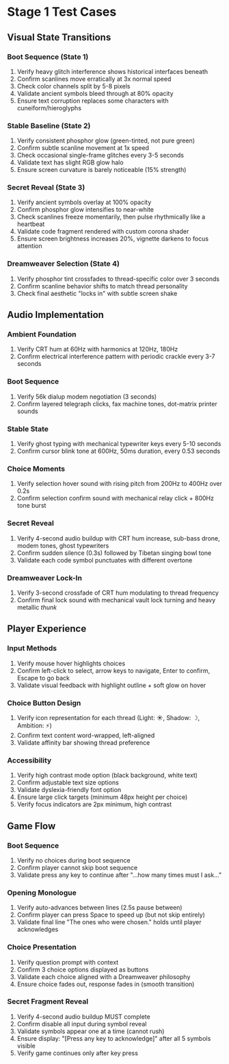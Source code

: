 # Stage 1 Test Cases

## Visual State Transitions

### Boot Sequence (State 1)
1. Verify heavy glitch interference shows historical interfaces beneath
2. Confirm scanlines move erratically at 3x normal speed
3. Check color channels split by 5-8 pixels
4. Validate ancient symbols bleed through at 80% opacity
5. Ensure text corruption replaces some characters with cuneiform/hieroglyphs

### Stable Baseline (State 2)
1. Verify consistent phosphor glow (green-tinted, not pure green)
2. Confirm subtle scanline movement at 1x speed
3. Check occasional single-frame glitches every 3-5 seconds
4. Validate text has slight RGB glow halo
5. Ensure screen curvature is barely noticeable (15% strength)

### Secret Reveal (State 3)
1. Verify ancient symbols overlay at 100% opacity
2. Confirm phosphor glow intensifies to near-white
3. Check scanlines freeze momentarily, then pulse rhythmically like a heartbeat
4. Validate code fragment rendered with custom corona shader
5. Ensure screen brightness increases 20%, vignette darkens to focus attention

### Dreamweaver Selection (State 4)
1. Verify phosphor tint crossfades to thread-specific color over 3 seconds
2. Confirm scanline behavior shifts to match thread personality
3. Check final aesthetic "locks in" with subtle screen shake

## Audio Implementation

### Ambient Foundation
1. Verify CRT hum at 60Hz with harmonics at 120Hz, 180Hz
2. Confirm electrical interference pattern with periodic crackle every 3-7 seconds

### Boot Sequence
1. Verify 56k dialup modem negotiation (3 seconds)
2. Confirm layered telegraph clicks, fax machine tones, dot-matrix printer sounds

### Stable State
1. Verify ghost typing with mechanical typewriter keys every 5-10 seconds
2. Confirm cursor blink tone at 600Hz, 50ms duration, every 0.53 seconds

### Choice Moments
1. Verify selection hover sound with rising pitch from 200Hz to 400Hz over 0.2s
2. Confirm selection confirm sound with mechanical relay click + 800Hz tone burst

### Secret Reveal
1. Verify 4-second audio buildup with CRT hum increase, sub-bass drone, modem tones, ghost typewriters
2. Confirm sudden silence (0.3s) followed by Tibetan singing bowl tone
3. Validate each code symbol punctuates with different overtone

### Dreamweaver Lock-In
1. Verify 3-second crossfade of CRT hum modulating to thread frequency
2. Confirm final lock sound with mechanical vault lock turning and heavy metallic *thunk*

## Player Experience

### Input Methods
1. Verify mouse hover highlights choices
2. Confirm left-click to select, arrow keys to navigate, Enter to confirm, Escape to go back
3. Validate visual feedback with highlight outline + soft glow on hover

### Choice Button Design
1. Verify icon representation for each thread (Light: ☀, Shadow: ☽, Ambition: ⚡)
2. Confirm text content word-wrapped, left-aligned
3. Validate affinity bar showing thread preference

### Accessibility
1. Verify high contrast mode option (black background, white text)
2. Confirm adjustable text size options
3. Validate dyslexia-friendly font option
4. Ensure large click targets (minimum 48px height per choice)
5. Verify focus indicators are 2px minimum, high contrast

## Game Flow

### Boot Sequence
1. Verify no choices during boot sequence
2. Confirm player cannot skip boot sequence
3. Validate press any key to continue after "...how many times must I ask..."

### Opening Monologue
1. Verify auto-advances between lines (2.5s pause between)
2. Confirm player can press Space to speed up (but not skip entirely)
3. Validate final line "The ones who were chosen." holds until player acknowledges

### Choice Presentation
1. Verify question prompt with context
2. Confirm 3 choice options displayed as buttons
3. Validate each choice aligned with a Dreamweaver philosophy
4. Ensure choice fades out, response fades in (smooth transition)

### Secret Fragment Reveal
1. Verify 4-second audio buildup MUST complete
2. Confirm disable all input during symbol reveal
3. Validate symbols appear one at a time (cannot rush)
4. Ensure display: "[Press any key to acknowledge]" after all 5 symbols visible
5. Verify game continues only after key press
